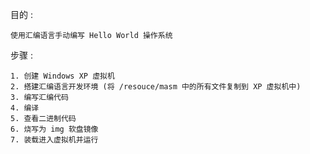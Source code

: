 目的 : 
```
使用汇编语言手动编写 Hello World 操作系统
```
步骤 : 
```
1. 创建 Windows XP 虚拟机
2. 搭建汇编语言开发环境 (将 /resouce/masm 中的所有文件复制到 XP 虚拟机中)
3. 编写汇编代码
4. 编译
5. 查看二进制代码
6. 烧写为 img 软盘镜像
7. 装载进入虚拟机并运行
```

